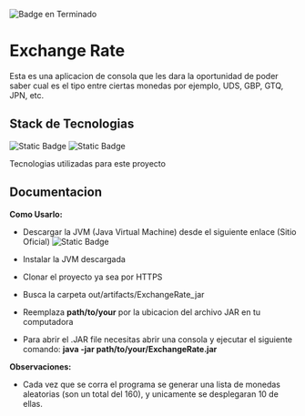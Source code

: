 ![Badge en Terminado](https://img.shields.io/badge/STATUS-TERMINADO-blue)

# Exchange Rate

Esta es una aplicacion de consola que les dara la oportunidad de poder saber cual es el tipo entre ciertas monedas por ejemplo, UDS, GBP, GTQ, JPN, etc.
## Stack de Tecnologias

![Static Badge](https://img.shields.io/badge/JAVA-21.0.1-blue)
![Static Badge](https://img.shields.io/badge/Apache_Maven-3.9.6-blue)

Tecnologias utilizadas para este proyecto
## Documentacion

**Como Usarlo:**
- Descargar la JVM (Java Virtual Machine) desde el siguiente enlace (Sitio Oficial) ![Static Badge](https://img.shields.io/badge/Sitio_Oficial-https%3A%2F%2Fwww.java.com%2Fes%2Fdownload%2Fie_manual.jsp-purple)

- Instalar la JVM descargada
- Clonar el proyecto ya sea por HTTPS
- Busca la carpeta out/artifacts/ExchangeRate_jar
- Reemplaza **path/to/your** por la ubicacion del archivo JAR en tu computadora
- Para abrir el .JAR file necesitas abrir una consola y ejecutar el siguiente comando: **java -jar path/to/your/ExchangeRate.jar**

**Observaciones:**
- Cada vez que se corra el programa se generar una lista de monedas aleatorias (son un total del 160), y unicamente se desplegaran 10 de ellas.
